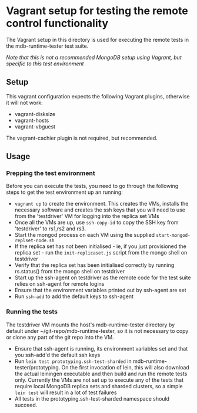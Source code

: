 # Vagrant setup for testing the remote control functionality

The Vagrant setup in this directory is used for executing the remote tests in the mdb-runtime-tester test suite.

*Note that this is not a recommended MongoDB setup using Vagrant, but specific to this test environment*

## Setup

This vagrant configuration expects the following Vagrant plugins, otherwise it will not work:

- vagrant-disksize
- vagrant-hosts
- vagrant-vbguest

The vagrant-cachier plugin is not required, but recommended.

## Usage

### Prepping the test environment

Before you can execute the tests, you need to go through the following steps to get the test environment up an running:

- `vagrant up` to create the environment. This creates the VMs, installs the necessary software and creates the ssh keys that you will need to use from the 'testdriver' VM for logging into the replica set VMs
- Once all the VMs are up, use `ssh-copy-id` to copy the SSH key from 'testdriver' to rs1,rs2 and rs3.
- Start the mongod process on each VM using the supplied `start-mongod-replset-node.sh`
- If the replica set has not been initialised - ie, if you just provisioned the replica set - run the `init-replicaset.js` script from the mongo shell on testdriver
- Verify that the replica set has been initialised correctly by running rs.status() from the mongo shell on testdriver
- Start up the ssh-agent on testdriver as the remote code for the test suite relies on ssh-agent for remote logins
- Ensure that the environment variables printed out by ssh-agent are set
- Run `ssh-add` to add the default keys to ssh-agent

### Running the tests

The testdriver VM mounts the host's mdb-runtime-tester directory by default under ~/git-repo/mdb-runtime-tester, so it is not necessary to copy or clone any part of the git repo into the VM.

- Ensure that ssh-agent is running, its environment variables set and that you ssh-add'd the default ssh keys
- Run `lein test prototyping.ssh-test-sharded` in mdb-runtime-tester/prototyping. On the first invocation of lein, this will also download the actual leiningen executable and then build and run the remote tests only. Currently the VMs are not set up to execute any of the tests that require local MongoDB replica sets and sharded clusters, so a simple `lein test` will result in a lot of test failures
- All tests in the prototyping.ssh-test-sharded namespace should succeed.
